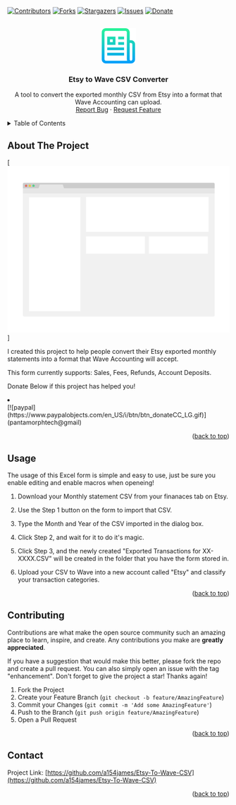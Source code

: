 <div id="top"></div>
<!--
*** Thanks for checking out the Best-README-Template. If you have a suggestion
*** that would make this better, please fork the repo and create a pull request
*** or simply open an issue with the tag "enhancement".
*** Don't forget to give the project a star!
*** Thanks again! Now go create something AMAZING! :D
-->



<!-- PROJECT SHIELDS -->
<!--
*** I'm using markdown "reference style" links for readability.
*** Reference links are enclosed in brackets [ ] instead of parentheses ( ).
*** See the bottom of this document for the declaration of the reference variables
*** for contributors-url, forks-url, etc. This is an optional, concise syntax you may use.
*** https://www.markdownguide.org/basic-syntax/#reference-style-links
-->
[![Contributors][contributors-shield]][contributors-url]
[![Forks][forks-shield]][forks-url]
[![Stargazers][stars-shield]][stars-url]
[![Issues][issues-shield]][issues-url]
[![Donate](https://img.shields.io/badge/Donate-PayPal-green.svg)](pantamorphtech@gmail.com)





<!-- PROJECT LOGO -->
<br />
<div align="center">
  <a href="https://github.com/a154james/Etsy-To-Wave-CSV">
    <img src="images/logo.png" alt="Logo" width="80" height="80">
  </a>

<h3 align="center">Etsy to Wave CSV Converter</h3>

  <p align="center">
    A tool to convert the exported monthly CSV from Etsy into a format that Wave Accounting can upload.
    <br />
    <a href="https://github.com/a154james/Etsy-To-Wave-CSV/issues">Report Bug</a>
    ·
    <a href="https://github.com/a154james/Etsy-To-Wave-CSV/issues">Request Feature</a>
  </p>
</div>



<!-- TABLE OF CONTENTS -->
<details>
  <summary>Table of Contents</summary>
  <ol>
    <li>
      <a href="#about-the-project">About The Project</a>
      <ul>
        <li><a href="#built-with">Built With</a></li>
      </ul>
    </li>
    <li><a href="#usage">Usage</a></li>
    <li><a href="#contributing">Contributing</a></li>
    <li><a href="#license">License</a></li>
    <li><a href="#contact">Contact</a></li>
    <li><a href="#acknowledgments">Acknowledgments</a></li>
  </ol>
</details>



<!-- ABOUT THE PROJECT -->
## About The Project

[![Product Name Screen Shot][product-screenshot]]

I created this project to help people convert their Etsy exported monthly statements into a format that Wave Accounting will accept.

This form currently supports: Sales, Fees, Refunds, Account Deposits.

Donate Below if this project has helped you!
<li></li>
[![paypal](https://www.paypalobjects.com/en_US/i/btn/btn_donateCC_LG.gif)](pantamorphtech@gmail)

<p align="right">(<a href="#top">back to top</a>)</p>



<!-- USAGE EXAMPLES -->
## Usage

The usage of this Excel form is simple and easy to use, just be sure you enable editing and enable macros when openeing!


1. Download your Monthly statement CSV from your finanaces tab on Etsy.

2. Use the Step 1 button on the form to import that CSV.

3. Type the Month and Year of the CSV imported in the dialog box.

4. Click Step 2, and wait for it to do it's magic.

5. Click Step 3, and the newly created "Exported Transactions for XX-XXXX.CSV" will be created in the folder that you have the form stored in.

6. Upload your CSV to Wave into a new account called "Etsy" and classify your transaction categories.


<p align="right">(<a href="#top">back to top</a>)</p>






<!-- CONTRIBUTING -->
## Contributing

Contributions are what make the open source community such an amazing place to learn, inspire, and create. Any contributions you make are **greatly appreciated**.

If you have a suggestion that would make this better, please fork the repo and create a pull request. You can also simply open an issue with the tag "enhancement".
Don't forget to give the project a star! Thanks again!

1. Fork the Project
2. Create your Feature Branch (`git checkout -b feature/AmazingFeature`)
3. Commit your Changes (`git commit -m 'Add some AmazingFeature'`)
4. Push to the Branch (`git push origin feature/AmazingFeature`)
5. Open a Pull Request

<p align="right">(<a href="#top">back to top</a>)</p>






<!-- CONTACT -->
## Contact

Project Link: [https://github.com/a154james/Etsy-To-Wave-CSV](https://github.com/a154james/Etsy-To-Wave-CSV)

<p align="right">(<a href="#top">back to top</a>)</p>





<!-- MARKDOWN LINKS & IMAGES -->
<!-- https://www.markdownguide.org/basic-syntax/#reference-style-links -->
[contributors-shield]: https://img.shields.io/github/contributors/a154james/Etsy-To-Wave-CSV.svg?style=for-the-badge
[contributors-url]: https://github.com/a154james/Etsy-To-Wave-CSV/graphs/contributors
[forks-shield]: https://img.shields.io/github/forks/a154james/Etsy-To-Wave-CSV.svg?style=for-the-badge
[forks-url]: https://github.com/a154james/Etsy-To-Wave-CSV/network/members
[stars-shield]: https://img.shields.io/github/stars/a154james/Etsy-To-Wave-CSV.svg?style=for-the-badge
[stars-url]: https://github.com/a154james/Etsy-To-Wave-CSV/stargazers
[issues-shield]: https://img.shields.io/github/issues/a154james/Etsy-To-Wave-CSV.svg?style=for-the-badge
[issues-url]: https://github.com/a154james/Etsy-To-Wave-CSV/issues
[license-shield]: https://img.shields.io/github/license/a154james/Etsy-To-Wave-CSV.svg?style=for-the-badge
[license-url]: https://github.com/a154james/Etsy-To-Wave-CSV/blob/master/LICENSE.txt
[linkedin-shield]: https://img.shields.io/badge/-LinkedIn-black.svg?style=for-the-badge&logo=linkedin&colorB=555
[linkedin-url]: https://linkedin.com/in/
[product-screenshot]: images/screenshot.png
